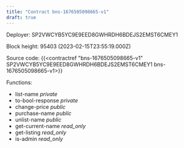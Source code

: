 ```yaml
---
title: "Contract bns-1676505098665-v1"
draft: true
---
```

Deployer: SP2VWCYB5YC9E9EED8GWHRDH6BDEJS2EMST6CMEY1


 



Block height: 95403 (2023-02-15T23:55:19.000Z)

Source code: {{<contractref "bns-1676505098665-v1" SP2VWCYB5YC9E9EED8GWHRDH6BDEJS2EMST6CMEY1 bns-1676505098665-v1>}}

Functions:

* list-name _private_
* to-bool-response _private_
* change-price _public_
* purchase-name _public_
* unlist-name _public_
* get-current-name _read_only_
* get-listing _read_only_
* is-admin _read_only_
